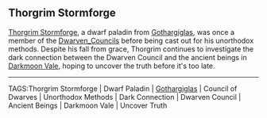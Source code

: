 ## Thorgrim Stormforge

[Thorgrim Stormforge](../People/Thorgrim_Stormforge.md), a dwarf paladin from [Gothargiglas](../Places/Gothargiglas.md), was once a member of the [Dwarven_Councils](../Lore/Dwarven_Councils.md) before being cast out for his unorthodox methods. Despite his fall from grace, Thorgrim continues to investigate the dark connection between the Dwarven Council and the ancient beings in [Darkmoon Vale](../Places/Darkmoon_Vale.md), hoping to uncover the truth before it's too late.


---

TAGS:Thorgrim Stormforge | Dwarf Paladin | [Gothargiglas](Gothargiglas.md) | Council of Dwarves | Unorthodox Methods | Dark Connection | Dwarven Council | Ancient Beings | Darkmoon Vale | Uncover Truth
